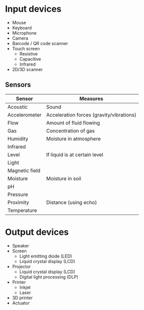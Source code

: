 # Input devices

- Mouse
- Keyboard
- Microphone
- Camera
- Barcode / QR code scanner
- Touch screen
    - Resistive
    - Capacitive
    - Infrared
- 2D/3D scanner

## Sensors

| Sensor         | Measures                                 |
| -------------- | ---------------------------------------- |
| Acoustic       | Sound                                    |
| Accelerometer  | Acceleration forces (gravity/vibrations) |
| Flow           | Amount of fluid flowing                  |
| Gas            | Concentration of gas                     |
| Humidity       | Moisture in atmosphere                   |
| Infrared       |                                          |
| Level          | If liquid is at certain level            |
| Light          |                                          |
| Magnetic field |                                          |
| Moisture       | Moisture in soil                         |
| pH             |                                          |
| Pressure       |                                          |
| Proximity      | Distance (using echo)                    |
| Temperature    |                                          |

# Output devices

- Speaker
- Screen
    - Light emitting diode (LED)
    - Liquid crystal display (LCD)
- Projector
    - Liquid crystal display (LCD)
    - Digital light processing (DLP)
- Printer
    - Inkjet
    - Laser
- 3D printer
- Actuator
